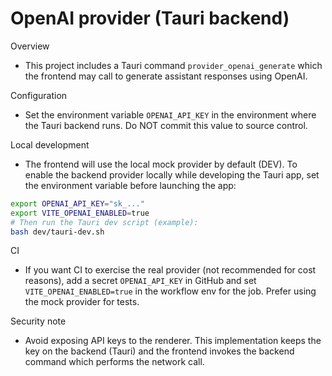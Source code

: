 # OpenAI provider (Tauri backend)

Overview

- This project includes a Tauri command `provider_openai_generate` which the frontend may call to generate assistant responses using OpenAI.

Configuration

- Set the environment variable `OPENAI_API_KEY` in the environment where the Tauri backend runs. Do NOT commit this value to source control.

Local development

- The frontend will use the local mock provider by default (DEV). To enable the backend provider locally while developing the Tauri app, set the environment variable before launching the app:

```bash
export OPENAI_API_KEY="sk_..."
export VITE_OPENAI_ENABLED=true
# Then run the Tauri dev script (example):
bash dev/tauri-dev.sh
```

CI

- If you want CI to exercise the real provider (not recommended for cost reasons), add a secret `OPENAI_API_KEY` in GitHub and set `VITE_OPENAI_ENABLED=true` in the workflow env for the job. Prefer using the mock provider for tests.

Security note

- Avoid exposing API keys to the renderer. This implementation keeps the key on the backend (Tauri) and the frontend invokes the backend command which performs the network call.
